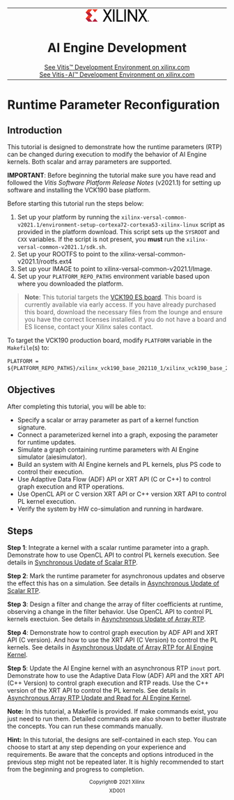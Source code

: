 <table class="sphinxhide" width="100%">
 <tr width="100%">
    <td align="center"><img src="https://raw.githubusercontent.com/Xilinx/Image-Collateral/main/xilinx-logo.png" width="30%"/><h1>AI Engine Development</h1>
    <a href="https://www.xilinx.com/products/design-tools/vitis.html">See Vitis™ Development Environment on xilinx.com</br></a>
    <a href="https://www.xilinx.com/products/design-tools/vitis/vitis-ai.html">See Vitis-AI™ Development Environment on xilinx.com</a>
    </td>
 </tr>
</table>

# Runtime Parameter Reconfiguration

## Introduction

This tutorial is designed to demonstrate how the runtime parameters (RTP) can be changed during execution to modify the behavior of AI Engine kernels. Both scalar and array parameters are supported.

**IMPORTANT**: Before beginning the tutorial make sure you have read and followed the *Vitis Software Platform Release Notes* (v2021.1) for setting up software and installing the VCK190 base platform.

Before starting this tutorial run the steps below:

1. Set up your platform by running the `xilinx-versal-common-v2021.1/environment-setup-cortexa72-cortexa53-xilinx-linux` script as provided in the platform download. This script sets up the `SYSROOT` and `CXX` variables. If the script is not present, you **must** run the `xilinx-versal-common-v2021.1/sdk.sh`.
2. Set up your ROOTFS to point to the xilinx-versal-common-v2021.1/rootfs.ext4
3. Set up your IMAGE to point to xilinx-versal-common-v2021.1/Image.
4. Set up your `PLATFORM_REPO_PATHS` environment variable based upon where you downloaded the platform.

> **Note**: This tutorial targets the [VCK190 ES board](https://www.xilinx.com/products/boards-and-kits/vck190.html). This board is currently available via early access. If you have already purchased this board, download the necessary files from the lounge and ensure you have the correct licenses installed. If you do not have a board and ES license, contact your Xilinx sales contact.

To target the VCK190 production board, modify `PLATFORM` variable in the `Makefile`(s) to:

    PLATFORM = ${PLATFORM_REPO_PATHS}/xilinx_vck190_base_202110_1/xilinx_vck190_base_202110_1.xpfm

## Objectives

After completing this tutorial, you will be able to:

* Specify a scalar or array parameter as part of a kernel function signature.
* Connect a parameterized kernel into a graph, exposing the parameter for runtime updates.
* Simulate a graph containing runtime parameters with AI Engine simulator (aiesimulator).
* Build an system with AI Engine kernels and PL kernels, plus PS code to control their execution.
* Use Adaptive Data Flow (ADF) API or XRT API (C or C++) to control graph execution and RTP operations.
* Use OpenCL API or C version XRT API or C++ version XRT API to control PL kernel execution.
* Verify the system by HW co-simulation and running in hardware.

## Steps

**Step 1**: Integrate a kernel with a scalar runtime parameter into a graph. Demonstrate how to use OpenCL API to control PL kernels execution. See details in [Synchronous Update of Scalar RTP](./step1_sync_scalar.md).

**Step 2**: Mark the runtime parameter for asynchronous updates and observe the effect this has on a simulation. See details in [Asynchronous Update of Scalar RTP](./step2_async_scalar.md).

**Step 3**: Design a filter and change the array of filter coefficients at runtime, observing a change in the filter behavior. Use OpenCL API to control PL kernels exectuion. See details in [Asynchronous Update of Array RTP](./step3_async_array.md).

**Step 4**:  Demonstrate how to control graph execution by ADF API and XRT API (C version). And how to use the XRT API (C Version) to control the PL kernels. See details in [Asynchronous Update of Array RTP for AI Engine Kernel](./step4_async_aie_array.md).

**Step 5**: Update the AI Engine kernel with an asynchronous RTP `inout` port. Demonstrate how to use the Adaptive Data Flow (ADF) API and the XRT API (C++ Version) to control graph execution and RTP reads. Use the C++ version of the XRT API to control the PL kernels. See details in [Asynchronous Array RTP Update and Read for AI Engine Kernel](./step5_async_array_update_read.md).

__Note:__ In this tutorial, a Makefile is provided. If make commands exist, you just need to run them. Detailed commands are also shown to better illustrate the concepts. You can run these commands manually.

__Hint:__ In this tutorial, the designs are self-contained in each step. You can choose to start at any step depending on your experience and requirements. Be aware that the concepts and options introduced in the previous step might not be repeated later. It is highly recommended to start from the beginning and progress to completion.

<p class="sphinxhide" align="center"><sup>Copyright&copy; 2021 Xilinx</sup><br><sup>XD001</sup></br></p>